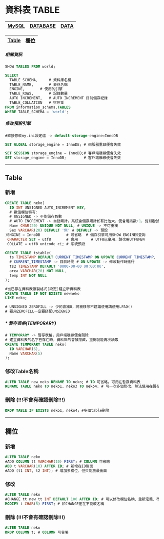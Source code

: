 # 資料表 TABLE 
|[MySQL](.)|[DATABASE](./DATABASE.md)|[DATA](./DATA.md)|
|-|-|-|

|[Table](#Table)|[欄位](#欄位)|
|-|-|

##### 相關資訊
```sql
SHOW TABLES FROM world;

SELECT
  TABLE_SCHEMA,		# 資料庫名稱
  TABLE_NAME,		# 表格名稱
  ENGINE,		# 使用的引擎
  TABLE_ROWS,		# 記錄數量
  AUTO_INCREMENT,	# AUTO_INCREMENT 目前儲存紀錄
  TABLE_COLLATION	# 排序集
FROM information_schema.TABLES
WHERE TABLE_SCHEMA = 'world';
```
##### 修改預設引擎
```sql
#直接修改my.ini設定檔 -> default-storage-engine=InnoDB

SET GLOBAL storage_engine = InnoDB; # 伺服器重啟便會失效

SET SESSION storage_engine = InnoDB;# 客戶端離線便會失效
SET storage_engine = InnoDB;        # 客戶端離線便會失效
```
---
## Table
### 新增
```sql
CREATE TABLE neko(
  ID INT UNSIGNED AUTO_INCREMENT KEY,
  # 數值欄位特有: 
  # UNSIGNED -> 不能儲存負數 
  # AUTO_INCREMENT -> 自動累計，系統會儲存累計如有比他大，便會用該數+1，從1開始累計
  Name CHAR(20) UNIQUE NOT NULL, # UNIQUE -> 不可重複
  Sex VARCHAR(20) DEFAULT '無' # DEFAULT -> 預設
)ENGINE = InnoDB 			# 可省略  # 儲存引擎可用SHOW ENGINES查詢
 CHARACTER SET = utf8		# 會用 	  # UTF8已棄用，請改用UTF8MB4
 COLLATE = utf8_unicode_ci;	# 系統預設

CREATE TABLE tstable(
  ts TIMESTAMP DEFAULT CURRENT_TIMESTAMP ON UPDATE CURRENT_TIMESTAMP,
  # CURRENT_TIMESTAMP -> 目前時間 # ON UPDATE -> 修改動作時進行
  ts2 TIMESTAMP DEFAULT '0000-00-00 00:00:00',
  area VARCHAR(20) NOT NULL,
  temp INT NOT NULL
);

#從已存在資料表複製格式(設定)建立新資料表
CREATE TABLE IF NOT EXISTS newneko
LIKE neko; 

# UNSIGNED ZEROFILL -> 少的會補0，將被移除不建議使用請使用LPAD()
# 要用ZEROFILL一定要搭配UNSIGNED
```
##### * 暫存表格(TEMPORARY)
```sql
# TEMPORARY -> 暫存表格，用戶端離線便會刪除
# 建立資料表的名字已存在時，資料庫的會被隱藏，重開就能再次讀取
CREATE TEMPORARY TABLE neko(
  ID VARCHAR(5),	
  Name VARCHAR(5)
);
```
### 修改Table名稱
```sql
ALTER TABLE new_neko RENAME TO neko; # TO 可省略，可用在暫存資料表
RENAME TABLE neko TO neko1, neko3 TO neko4; # 可一次多個修改，無法使用在暫存資料表
```
### 刪除 (!!!不會有確認刪除!!!)
```sql
DROP TABLE IF EXISTS neko1, neko4; #多個table刪除
```
---
## 欄位
### 新增
```sql
ALTER TABLE neko
#ADD COLUMN tt VARCHAR(10) FIRST; # COLUMN 可省略
ADD t VARCHAR(10) AFTER ID; # 新增在ID後面
#ADD (t1 INT, t2 INT); # 增加多欄位，但只能放最後面
```
### 修改
```sql
ALTER TABLE neko
#CHANGE tt new_tt INT DEFAULT 100 AFTER ID; # 可以修改欄位名稱、重新定義、改位置
MODIFY t CHAR(5) FIRST; # 和CHANGE差在不能改名稱
```
### 刪除 (!!!不會有確認刪除!!!)
```sql
ALTER TABLE neko
DROP COLUMN t; # COLUMN 可省略
```